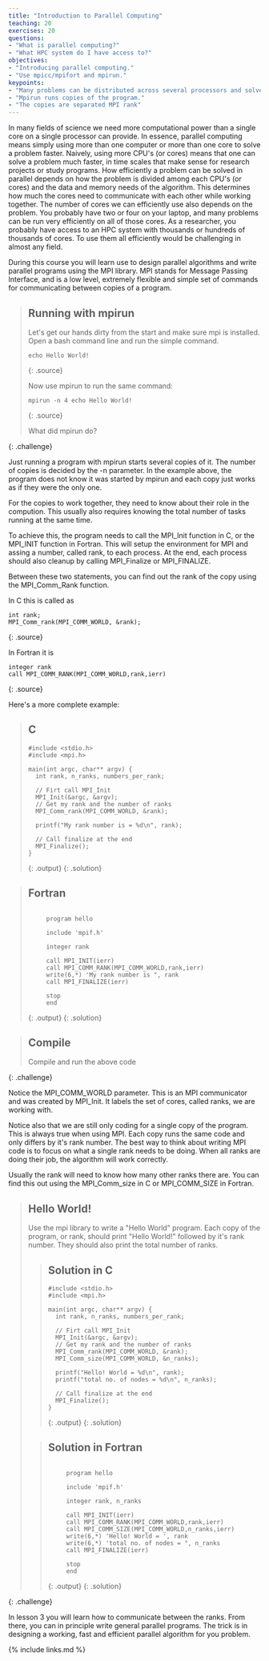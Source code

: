 ```yaml
---
title: "Introduction to Parallel Computing"
teaching: 20
exercises: 20
questions:
- "What is parallel computing?"
- "What HPC system do I have access to?"
objectives:
- "Introducing parallel computing."
- "Use mpicc/mpifort and mpirun."
keypoints:
- "Many problems can be distributed across several processors and solved faster"
- "Mpirun runs copies of the program."
- "The copies are separated MPI rank"
---
```


In many fields of science we need more computational power than a single core on a single processor can provide.
In essence, parallel computing means simply using more than one computer or more than one core to solve a problem faster.
Naively, using more CPU's (or cores) means that one can solve a problem much faster, in time scales that make sense for research projects or study programs.
How efficiently a problem can be solved in parallel depends on how the problem is divided among each CPU's (or cores) and the data and memory needs of the algorithm. This determines how much the cores need to communicate with each other while working together.
The number of cores we can efficiently use also depends on the problem.
You probably have two or four on your laptop, and many problems can be run very efficiently on all of those cores.
As a researcher, you probably have access to an HPC system with thousands or hundreds of thousands of cores.
To use them all efficiently would be challenging in almost any field.

During this course you will learn use to design parallel algorithms and write parallel programs using the MPI library.
MPI stands for Message Passing Interface, and is a low level, extremely flexible and simple set of commands for communicating between copies of a program.

> ## Running with mpirun
>
> Let's get our hands dirty from the start and make sure mpi is installed. Open a bash command line and run the simple command.
> ~~~
> echo Hello World!
> ~~~
> {: .source}
>
> Now use mpirun to run the same command:
> ~~~
> mpirun -n 4 echo Hello World!
> ~~~
> {: .source}
>
> What did mpirun do?
>
{: .challenge}

Just running a program with mpirun starts several copies of it.
The number of copies is decided by the -n parameter.
In the example above, the program does not know it was started by mpirun
and each copy just works as if they were the only one.

For the copies to work together, they need to know about their role in the compution.
This usually also requires knowing the total number of tasks running at the same time.

To achieve this, the program needs to call the 
MPI_Init function in C, or the MPI_INIT function in Fortran.
This will setup the environment for MPI and assing a number, called rank, to each process.
At the end, each process should also cleanup by calling MPI_Finalize or MPI_FINALIZE.

Between these two statements, you can find out the rank of the copy using the MPI_Comm_Rank function.

In C this is called as
~~~
int rank;
MPI_Comm_rank(MPI_COMM_WORLD, &rank);
~~~
{: .source}

In Fortran it is
~~~
integer rank
call MPI_COMM_RANK(MPI_COMM_WORLD,rank,ierr)
~~~
{: .source}

Here's a more complete example:
> ## C
> ~~~
> #include <stdio.h>
> #include <mpi.h>
> 
> main(int argc, char** argv) {
>   int rank, n_ranks, numbers_per_rank;
>
>   // Firt call MPI_Init
>   MPI_Init(&argc, &argv);
>   // Get my rank and the number of ranks
>   MPI_Comm_rank(MPI_COMM_WORLD, &rank);
>
>   printf("My rank number is = %d\n", rank);
>
>   // Call finalize at the end
>   MPI_Finalize();
> }
> 
> ~~~
> {: .output}
{: .solution}

> ## Fortran
> ~~~
>
>      program hello
>
>      include 'mpif.h'
>      
>      integer rank
>
>      call MPI_INIT(ierr)
>      call MPI_COMM_RANK(MPI_COMM_WORLD,rank,ierr)
>      write(6,*) 'My rank number is ", rank
>      call MPI_FINALIZE(ierr)
>
>      stop
>      end
>
> ~~~
> {: .output}
{: .solution}

> ## Compile
>
> Compile and run the above code
>
{: .challenge}

Notice the MPI_COMM_WORLD parameter. This is an MPI communicator and was created by MPI_Init. It labels the set of cores, called ranks, we are working with. 

Notice also that we are still only coding for a single copy of the program. This is always true when using MPI. Each copy runs the same code and only differs by it's rank number.
The best way to think about writing MPI code is to focus on what a single rank
needs to be doing.
When all ranks are doing their job, the algorithm will work correctly.

Usually the rank will need to know how many other ranks there are. You can find this out using the MPI_Comm_size in C or MPI_COMM_SIZE in Fortran.

> ## Hello World!
>
> Use the mpi library to write a "Hello World" program.
> Each copy of the program, or rank, should print "Hello World!" followed by it's rank number.
> They should also print the total number of ranks.
>
> > ## Solution in C
> > ~~~
> > #include <stdio.h>
> > #include <mpi.h>
> > 
> > main(int argc, char** argv) {
> >   int rank, n_ranks, numbers_per_rank;
> >
> >   // Firt call MPI_Init
> >   MPI_Init(&argc, &argv);
> >   // Get my rank and the number of ranks
> >   MPI_Comm_rank(MPI_COMM_WORLD, &rank);
> >   MPI_Comm_size(MPI_COMM_WORLD, &n_ranks);
> >
> >   printf("Hello! World = %d\n", rank);
> >   printf("total no. of nodes = %d\n", n_ranks);
> >
> >   // Call finalize at the end
> >   MPI_Finalize();
> > }
> > 
> > ~~~
> > {: .output}
> {: .solution}
> 
> > ## Solution in Fortran
> > ~~~
> >
> >      program hello
> >
> >      include 'mpif.h'
> >      
> >      integer rank, n_ranks
> >
> >      call MPI_INIT(ierr)
> >      call MPI_COMM_RANK(MPI_COMM_WORLD,rank,ierr)
> >      call MPI_COMM_SIZE(MPI_COMM_WORLD,n_ranks,ierr)
> >      write(6,*) 'Hello! World = ', rank
> >      write(6,*) 'total no. of nodes = ", n_ranks
> >      call MPI_FINALIZE(ierr)
> >
> >      stop
> >      end
> >
> > ~~~
> > {: .output}
> {: .solution}
>
{: .challenge}

In lesson 3 you will learn how to communicate between the ranks. From there, you can in principle write general parallel programs. The trick is in designing a working, fast and efficient parallel algorithm for you problem.


{% include links.md %}

